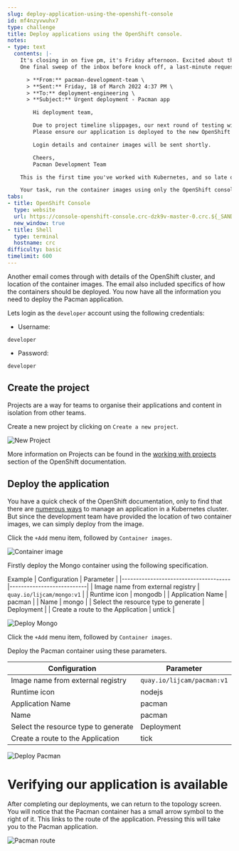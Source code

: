 ```yaml
---
slug: deploy-application-using-the-openshift-console
id: mf4nzyvwuhx7
type: challenge
title: Deploy applications using the OpenShift console.
notes:
- type: text
  contents: |-
    It's closing in on five pm, it's Friday afternoon. Excited about the weekend, you're already making mental notes on what you want to do on Saturday.
    One final sweep of the inbox before knock off, a last-minute request comes from one of the application teams.

      > **From:** pacman-development-team \
      > **Sent:** Friday, 18 of March 2022 4:37 PM \
      > **To:** deployment-engineering \
      > **Subject:** Urgent deployment - Pacman app

        Hi deployment team,

        Due to project timeline slippages, our next round of testing will be conducted over the weekend. We are also trialling a container-based delivery method of our application.
        Please ensure our application is deployed to the new OpenShift cluster before Saturday morning.

        Login details and container images will be sent shortly.

        Cheers,
        Pacman Development Team

    This is the first time you've worked with Kubernetes, and so late on a Friday! Where do you start?

    Your task, run the container images using only the OpenShift console.
tabs:
- title: OpenShift Console
  type: website
  url: https://console-openshift-console.crc-dzk9v-master-0.crc.${_SANDBOX_ID}.instruqt.io
  new_window: true
- title: Shell
  type: terminal
  hostname: crc
difficulty: basic
timelimit: 600
---
```

Another email comes through with details of the OpenShift cluster, and location of the container images.
The email also included specifics of how the containers should be deployed.
You now have all the information you need to deploy the Pacman application.

Lets login as the `developer` account using the following credentials:

* Username:
```
developer
```
* Password:
```
developer
```

## Create the project

Projects are a way for teams to organise their applications and content in isolation from other teams.

Create a new project by clicking on `Create a new project`.

![New Project](../assets/create-new-project.png)

More information on Projects can be found in the [working with projects](https://docs.openshift.com/container-platform/4.10/applications/projects/working-with-projects.html "Red Hat OpenShift documentation") section of the OpenShift documentation.

## Deploy the application

You have a quick check of the OpenShift documentation, only to find that there are [numerous ways](https://docs.openshift.com/container-platform/4.10/applications/creating_applications/odc-creating-applications-using-developer-perspective.html "Red Hat OpenShift documentation") to manage an application in a Kubernetes cluster. But since the development team have provided the location of two container images, we can simply deploy from the image.

Click the `+Add` menu item, followed by `Container images`.

![Container image](../assets/container-images.png)

Firstly deploy the Mongo container using the following specification.

Example
| Configuration                        | Parameter                 |
|--------------------------------------|---------------------------|
| Image name from external registry    | `quay.io/lijcam/mongo:v1` |
| Runtime icon                         | mongodb                   |
| Application Name                     | pacman                    |
| Name                                 | mongo                     |
| Select the resource type to generate | Deployment                |
| Create a route to the Application    | untick                    |

![Deploy Mongo](../assets/deploy-mongo.png)

Click the `+Add` menu item, followed by `Container images`.

Deploy the Pacman container using these parameters.

| Configuration                        | Parameter                  |
|--------------------------------------|----------------------------|
| Image name from external registry    | `quay.io/lijcam/pacman:v1` |
| Runtime icon                         | nodejs                     |
| Application Name                     | pacman                     |
| Name                                 | pacman                     |
| Select the resource type to generate | Deployment                 |
| Create a route to the Application    | tick                       |

![Deploy Pacman](../assets/deploy-pacman.png)

# Verifying our application is available

After completing our deployments, we can return to the topology screen. You will notice that the Pacman container has a small arrow symbol to the right of it. This links to the route of the application. Pressing this will take you to the Pacman application.

![Pacman route](../assets/launch-route.png)
